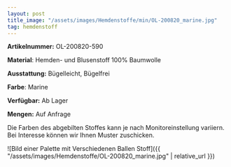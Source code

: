 ```yaml
---
layout: post
title_image: "/assets/images/Hemdenstoffe/min/OL-200820_marine.jpg"
tag: hemdenstoff
---
```


**Artikelnummer:** OL-200820-590

**Material**: Hemden- und Blusenstoff 100% Baumwolle

**Ausstattung:** Bügelleicht, Bügelfrei

**Farbe**: Marine

**Verfügbar:** Ab Lager

**Mengen:** Auf Anfrage

Die Farben des abgebilten Stoffes kann je nach Monitoreinstellung variiern. Bei Interesse können wir Ihnen Muster zuschicken.


![Bild einer Palette mit Verschiedenen Ballen Stoff]({{ "/assets/images/Hemdenstoffe/OL-200820_marine.jpg" | relative_url }})


